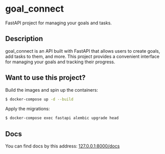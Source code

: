 # goal_connect

FastAPI project for managing your goals and tasks.

## Description

goal_connect is an API built with FastAPI that allows users to create goals, add tasks to them, and more. This project provides a convenient interface for managing your goals and tracking their progress.

## Want to use this project?

Build the images and spin up the containers:

```sh
$ docker-compose up -d --build
```

Apply the migrations:

```sh
$ docker-compose exec fastapi alembic upgrade head
```

## Docs

You can find docs by this address: [127.0.0.1:8000/docs](http://127.0.0.1:8000/docs)